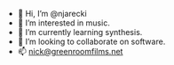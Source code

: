 - 👋 Hi, I’m @njarecki
- 👀 I’m interested in music. 
- 🌱 I’m currently learning synthesis. 
- 💞️ I’m looking to collaborate on software.
- 📫 nick@greenroomfilms.net

<!---
njarecki/njarecki is a ✨ special ✨ repository because its `README.md` (this file) appears on your GitHub profile.
You can click the Preview link to take a look at your changes.
--->
